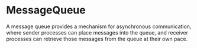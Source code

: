 # MessageQueue
A message queue  provides a mechanism for asynchronous communication, where sender processes can place messages into the queue, and receiver processes can retrieve those messages from the queue at their own pace.

